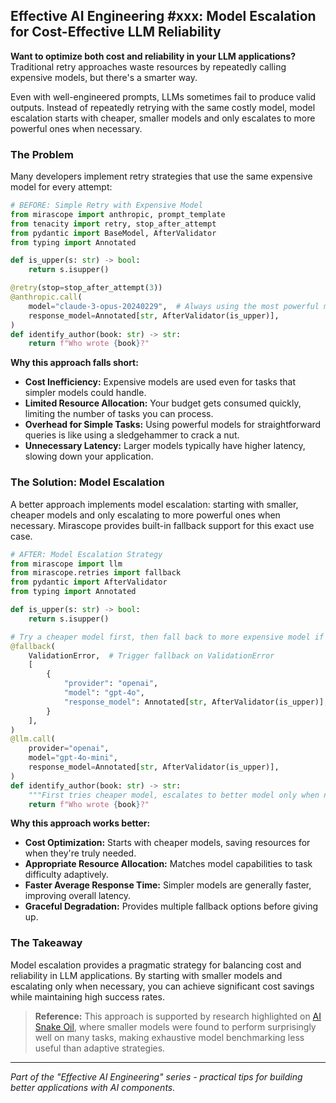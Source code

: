 ## Effective AI Engineering #xxx: Model Escalation for Cost-Effective LLM Reliability

**Want to optimize both cost and reliability in your LLM applications?** Traditional retry approaches waste resources by repeatedly calling expensive models, but there's a smarter way.

Even with well-engineered prompts, LLMs sometimes fail to produce valid outputs. Instead of repeatedly retrying with the same costly model, model escalation starts with cheaper, smaller models and only escalates to more powerful ones when necessary.

### The Problem

Many developers implement retry strategies that use the same expensive model for every attempt:

```python
# BEFORE: Simple Retry with Expensive Model
from mirascope import anthropic, prompt_template
from tenacity import retry, stop_after_attempt
from pydantic import BaseModel, AfterValidator
from typing import Annotated

def is_upper(s: str) -> bool:
    return s.isupper()

@retry(stop=stop_after_attempt(3))
@anthropic.call(
    model="claude-3-opus-20240229",  # Always using the most powerful model
    response_model=Annotated[str, AfterValidator(is_upper)],
)
def identify_author(book: str) -> str:
    return f"Who wrote {book}?"
```

**Why this approach falls short:**

- **Cost Inefficiency:** Expensive models are used even for tasks that simpler models could handle.
- **Limited Resource Allocation:** Your budget gets consumed quickly, limiting the number of tasks you can process.
- **Overhead for Simple Tasks:** Using powerful models for straightforward queries is like using a sledgehammer to crack a nut.
- **Unnecessary Latency:** Larger models typically have higher latency, slowing down your application.

### The Solution: Model Escalation

A better approach implements model escalation: starting with smaller, cheaper models and only escalating to more powerful ones when necessary. Mirascope provides built-in fallback support for this exact use case.

```python
# AFTER: Model Escalation Strategy
from mirascope import llm
from mirascope.retries import fallback
from pydantic import AfterValidator
from typing import Annotated

def is_upper(s: str) -> bool:
    return s.isupper()

# Try a cheaper model first, then fall back to more expensive model if needed
@fallback(
    ValidationError,  # Trigger fallback on ValidationError
    [
        {
            "provider": "openai",
            "model": "gpt-4o",
            "response_model": Annotated[str, AfterValidator(is_upper)],
        }
    ],
)
@llm.call(
    provider="openai", 
    model="gpt-4o-mini",
    response_model=Annotated[str, AfterValidator(is_upper)],
)
def identify_author(book: str) -> str:
    """First tries cheaper model, escalates to better model only when needed."""
    return f"Who wrote {book}?"
```

**Why this approach works better:**

- **Cost Optimization:** Starts with cheaper models, saving resources for when they're truly needed.
- **Appropriate Resource Allocation:** Matches model capabilities to task difficulty adaptively.
- **Faster Average Response Time:** Simpler models are generally faster, improving overall latency.
- **Graceful Degradation:** Provides multiple fallback options before giving up.

### The Takeaway

Model escalation provides a pragmatic strategy for balancing cost and reliability in LLM applications. By starting with smaller models and escalating only when necessary, you can achieve significant cost savings while maintaining high success rates.

> **Reference:** This approach is supported by research highlighted on [AI Snake Oil](https://www.aisnakeoil.com/p/ai-leaderboards-are-no-longer-useful), where smaller models were found to perform surprisingly well on many tasks, making exhaustive model benchmarking less useful than adaptive strategies.

---
*Part of the "Effective AI Engineering" series - practical tips for building better applications with AI components.*